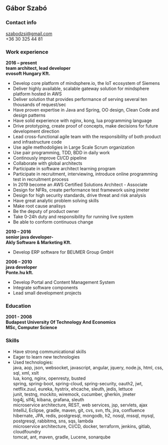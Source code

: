 ## Gábor Szabó
### Contact info
szabodzsi@gmail.com  
+36 30 325 44 81  

### Work experience
**2016 – present**  
**team architect, lead developer**  
**evosoft Hungary Kft.**  
* Develop core platform of mindsphere.io, the IoT ecosystem of Siemens
* Deliver highly available, scalable gateway solution for mindsphere platform hosted in AWS
* Deliver solution that provides performance of serving several ten thousands of request/sec
* Have proven expertise in Java and Spring, OO design, Clean Code and design patterns
* Have solid experience with nginx, kong, lua programming language
* Drive prototyping, create proof of concepts, make decisions for future development direction
* Lead cross-functional agile team with the responsibility of both product and infrastructure code
* Use agile methodoligies in Large Scale Scrum organization
* Use pair programming, TDD, BDD in daily work
* Continously improve CI/CD pipeline
* Collaborate with global architects
* Participate in software architect learning program
* Participate in recruitment, interviewing, introduce online programming test in recruitment process
* In 2019 become an AWS Certified Solutions Architect - Associate
* Design for NFRs, create performance test framework using jmeter
* Design for high security standards, drive threat and risk analysis
* Have great analytic problem solving skills
* Make root cause analisys
* Be the deputy of product owner
* Take 0-24h duty and responsibility for running live system
* Be able to conform continuous change

**2010 – 2016**  
**senior java developer-**  
**Akly Software & Marketing Kft.**  
* Develop ERP software for BEUMER Group GmbH

**2006 – 2010**  
**java developer**  
**Ponte.hu kft.**  
* Develop Portal and Content Management System 
* Integrate software components
* Lead small development projects

### Education
**2001 - 2008**  
**Budapest University Of Technology And Economics**  
**MSc, Computer Science**  

### Skills
* Have strong communicational skills
* Eager to learn new technologies
* Used technologies:  
java, aop, json, websocket, javascript, angular, jquery, node.js, html, css, sql, xml, xslt  
lua, kong, nginx, openresty, busted  
spring, spring-boot, spring-cloud, spring-security, oauth2, jwt, netflix.zuul, eureka, hystrix, ehcache, sleuth, jedis, lettuce  
junit, testng, mockito, wiremock, cucumber, gherkin, jmeter  
log4j, slf4j, kibana, grafana, sleuth  
microservice architecture, REST, web services, jsp, servlets, ajax  
IntelliJ, Eclipse, gradle, maven, git, cvs, svn, tfs, jira, confluence  
hibernate, JPA, redis, postgresql, mongodb, h2, nosql, mssql, mysql, postgresql, rabbitmq, sns, sqs, lambda  
microservice architecture, CI/CD, docker, terraform, jenkins, gitlab, cloudfoundry  
tomcat, ant, maven, gradle, Lucene, sonarqube  
